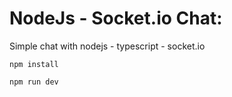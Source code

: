 # NodeJs - Socket.io Chat:

Simple chat with nodejs - typescript - socket.io

```
npm install
```

```
npm run dev
```